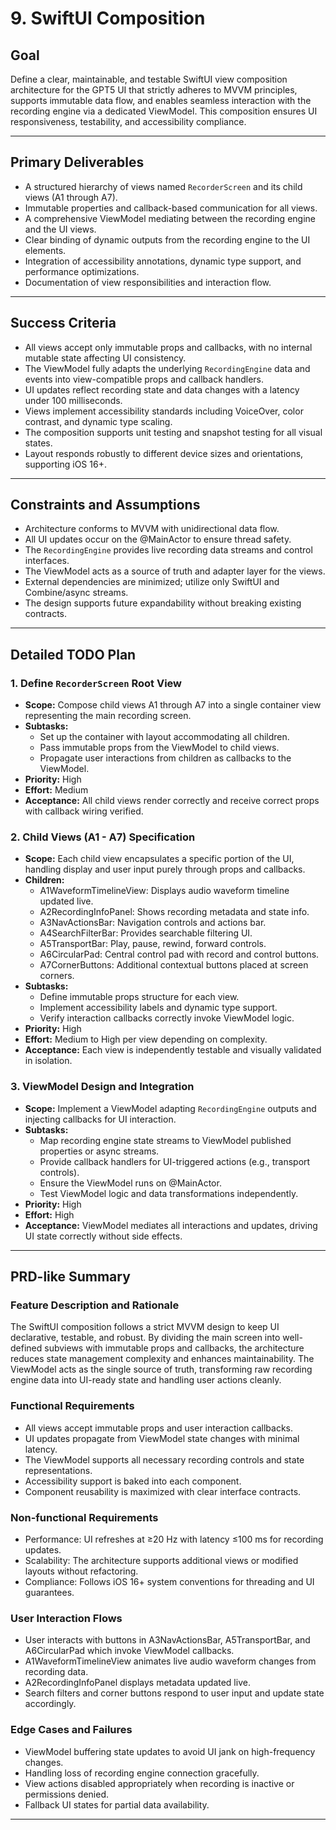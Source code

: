 # 9. SwiftUI Composition

## Goal

Define a clear, maintainable, and testable SwiftUI view composition architecture for the GPT5 UI that strictly adheres to MVVM principles, supports immutable data flow, and enables seamless interaction with the recording engine via a dedicated ViewModel. This composition ensures UI responsiveness, testability, and accessibility compliance.

---

## Primary Deliverables

- A structured hierarchy of views named `RecorderScreen` and its child views (A1 through A7).
- Immutable properties and callback-based communication for all views.
- A comprehensive ViewModel mediating between the recording engine and the UI views.
- Clear binding of dynamic outputs from the recording engine to the UI elements.
- Integration of accessibility annotations, dynamic type support, and performance optimizations.
- Documentation of view responsibilities and interaction flow.

---

## Success Criteria

- All views accept only immutable props and callbacks, with no internal mutable state affecting UI consistency.
- The ViewModel fully adapts the underlying `RecordingEngine` data and events into view-compatible props and callback handlers.
- UI updates reflect recording state and data changes with a latency under 100 milliseconds.
- Views implement accessibility standards including VoiceOver, color contrast, and dynamic type scaling.
- The composition supports unit testing and snapshot testing for all visual states.
- Layout responds robustly to different device sizes and orientations, supporting iOS 16+.

---

## Constraints and Assumptions

- Architecture conforms to MVVM with unidirectional data flow.
- All UI updates occur on the @MainActor to ensure thread safety.
- The `RecordingEngine` provides live recording data streams and control interfaces.
- The ViewModel acts as a source of truth and adapter layer for the views.
- External dependencies are minimized; utilize only SwiftUI and Combine/async streams.
- The design supports future expandability without breaking existing contracts.

---

## Detailed TODO Plan

### 1. Define `RecorderScreen` Root View

- **Scope:** Compose child views A1 through A7 into a single container view representing the main recording screen.
- **Subtasks:**
  - Set up the container with layout accommodating all children.
  - Pass immutable props from the ViewModel to child views.
  - Propagate user interactions from children as callbacks to the ViewModel.
- **Priority:** High
- **Effort:** Medium
- **Acceptance:** All child views render correctly and receive correct props with callback wiring verified.

### 2. Child Views (A1 - A7) Specification

- **Scope:** Each child view encapsulates a specific portion of the UI, handling display and user input purely through props and callbacks.
- **Children:**
  - A1WaveformTimelineView: Displays audio waveform timeline updated live.
  - A2RecordingInfoPanel: Shows recording metadata and state info.
  - A3NavActionsBar: Navigation controls and actions bar.
  - A4SearchFilterBar: Provides searchable filtering UI.
  - A5TransportBar: Play, pause, rewind, forward controls.
  - A6CircularPad: Central control pad with record and control buttons.
  - A7CornerButtons: Additional contextual buttons placed at screen corners.
- **Subtasks:**
  - Define immutable props structure for each view.
  - Implement accessibility labels and dynamic type support.
  - Verify interaction callbacks correctly invoke ViewModel logic.
- **Priority:** High
- **Effort:** Medium to High per view depending on complexity.
- **Acceptance:** Each view is independently testable and visually validated in isolation.

### 3. ViewModel Design and Integration

- **Scope:** Implement a ViewModel adapting `RecordingEngine` outputs and injecting callbacks for UI interaction.
- **Subtasks:**
  - Map recording engine state streams to ViewModel published properties or async streams.
  - Provide callback handlers for UI-triggered actions (e.g., transport controls).
  - Ensure the ViewModel runs on @MainActor.
  - Test ViewModel logic and data transformations independently.
- **Priority:** High
- **Effort:** High
- **Acceptance:** ViewModel mediates all interactions and updates, driving UI state correctly without side effects.

---

## PRD-like Summary

### Feature Description and Rationale

The SwiftUI composition follows a strict MVVM design to keep UI declarative, testable, and robust. By dividing the main screen into well-defined subviews with immutable props and callbacks, the architecture reduces state management complexity and enhances maintainability. The ViewModel acts as the single source of truth, transforming raw recording engine data into UI-ready state and handling user actions cleanly.

### Functional Requirements

- All views accept immutable props and user interaction callbacks.
- UI updates propagate from ViewModel state changes with minimal latency.
- The ViewModel supports all necessary recording controls and state representations.
- Accessibility support is baked into each component.
- Component reusability is maximized with clear interface contracts.

### Non-functional Requirements

- Performance: UI refreshes at ≥20 Hz with latency ≤100 ms for recording updates.
- Scalability: The architecture supports additional views or modified layouts without refactoring.
- Compliance: Follows iOS 16+ system conventions for threading and UI guarantees.

### User Interaction Flows

- User interacts with buttons in A3NavActionsBar, A5TransportBar, and A6CircularPad which invoke ViewModel callbacks.
- A1WaveformTimelineView animates live audio waveform changes from recording data.
- A2RecordingInfoPanel displays metadata updated live.
- Search filters and corner buttons respond to user input and update state accordingly.

### Edge Cases and Failures

- ViewModel buffering state updates to avoid UI jank on high-frequency changes.
- Handling loss of recording engine connection gracefully.
- View actions disabled appropriately when recording is inactive or permissions denied.
- Fallback UI states for partial data availability.

---